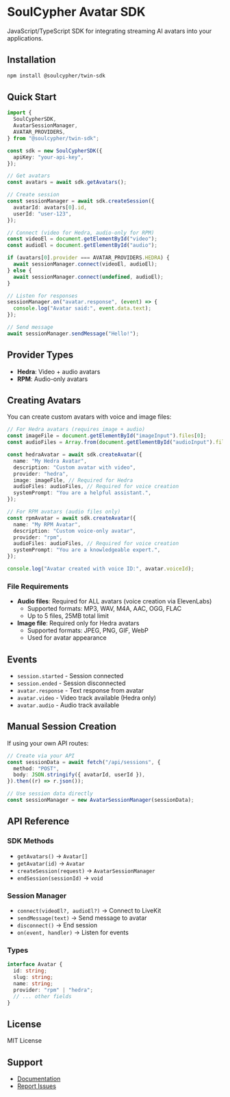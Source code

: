 # SoulCypher Avatar SDK

JavaScript/TypeScript SDK for integrating streaming AI avatars into your applications.

## Installation

```bash
npm install @soulcypher/twin-sdk
```

## Quick Start

```typescript
import {
  SoulCypherSDK,
  AvatarSessionManager,
  AVATAR_PROVIDERS,
} from "@soulcypher/twin-sdk";

const sdk = new SoulCypherSDK({
  apiKey: "your-api-key",
});

// Get avatars
const avatars = await sdk.getAvatars();

// Create session
const sessionManager = await sdk.createSession({
  avatarId: avatars[0].id,
  userId: "user-123",
});

// Connect (video for Hedra, audio-only for RPM)
const videoEl = document.getElementById("video");
const audioEl = document.getElementById("audio");

if (avatars[0].provider === AVATAR_PROVIDERS.HEDRA) {
  await sessionManager.connect(videoEl, audioEl);
} else {
  await sessionManager.connect(undefined, audioEl);
}

// Listen for responses
sessionManager.on("avatar.response", (event) => {
  console.log("Avatar said:", event.data.text);
});

// Send message
await sessionManager.sendMessage("Hello!");
```

## Provider Types

- **Hedra**: Video + audio avatars
- **RPM**: Audio-only avatars

## Creating Avatars

You can create custom avatars with voice and image files:

```typescript
// For Hedra avatars (requires image + audio)
const imageFile = document.getElementById("imageInput").files[0];
const audioFiles = Array.from(document.getElementById("audioInput").files);

const hedraAvatar = await sdk.createAvatar({
  name: "My Hedra Avatar",
  description: "Custom avatar with video",
  provider: "hedra",
  image: imageFile, // Required for Hedra
  audioFiles: audioFiles, // Required for voice creation
  systemPrompt: "You are a helpful assistant.",
});

// For RPM avatars (audio files only)
const rpmAvatar = await sdk.createAvatar({
  name: "My RPM Avatar",
  description: "Custom voice-only avatar",
  provider: "rpm",
  audioFiles: audioFiles, // Required for voice creation
  systemPrompt: "You are a knowledgeable expert.",
});

console.log("Avatar created with voice ID:", avatar.voiceId);
```

### File Requirements

- **Audio files**: Required for ALL avatars (voice creation via ElevenLabs)
  - Supported formats: MP3, WAV, M4A, AAC, OGG, FLAC
  - Up to 5 files, 25MB total limit
- **Image file**: Required only for Hedra avatars
  - Supported formats: JPEG, PNG, GIF, WebP
  - Used for avatar appearance

## Events

- `session.started` - Session connected
- `session.ended` - Session disconnected
- `avatar.response` - Text response from avatar
- `avatar.video` - Video track available (Hedra only)
- `avatar.audio` - Audio track available

## Manual Session Creation

If using your own API routes:

```typescript
// Create via your API
const sessionData = await fetch("/api/sessions", {
  method: "POST",
  body: JSON.stringify({ avatarId, userId }),
}).then((r) => r.json());

// Use session data directly
const sessionManager = new AvatarSessionManager(sessionData);
```

## API Reference

### SDK Methods

- `getAvatars()` → `Avatar[]`
- `getAvatar(id)` → `Avatar`
- `createSession(request)` → `AvatarSessionManager`
- `endSession(sessionId)` → `void`

### Session Manager

- `connect(videoEl?, audioEl?)` → Connect to LiveKit
- `sendMessage(text)` → Send message to avatar
- `disconnect()` → End session
- `on(event, handler)` → Listen for events

### Types

```typescript
interface Avatar {
  id: string;
  slug: string;
  name: string;
  provider: "rpm" | "hedra";
  // ... other fields
}
```

## License

MIT License

## Support

- [Documentation](https://docs.soulcypher.ai)
- [Report Issues](https://github.com/soulcypher/sdk/issues)
